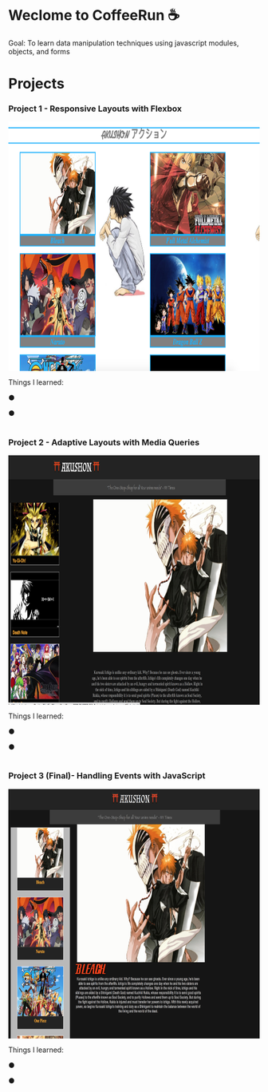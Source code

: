 # Weclome to CoffeeRun ☕️
Goal: To learn data manipulation techniques using javascript modules, objects, and forms 


# Projects

### Project 1 - Responsive Layouts with Flexbox

<p align="center">
<img align="center" width="850" height="500" src="https://github.com/Rdbrennan/Akushun/blob/master/img/Screen%20Shot%202018-09-19%20at%202.47.36%20PM.png">
  </p>

Things I learned:

  ● 
  
  ● 
  
#

### Project 2 - Adaptive Layouts with Media Queries

<p align="center">
<img align="center" width="850" height="500" src="https://github.com/Rdbrennan/Akushun/blob/master/img/Screen%20Shot%202018-09-19%20at%202.59.35%20PM.png">
  </p>
  
Things I learned:

  ● 
  
  ● 
  
#

### Project 3 (Final)- Handling Events with JavaScript

<p align="center">
<img align="center" width="850" height="500" src="https://github.com/Rdbrennan/Akushun/blob/master/img/Screen%20Shot%202018-09-18%20at%2010.17.44%20PM.png">
  </p>
  
Things I learned:

  ● 
  
  ● 
 
